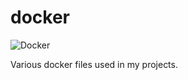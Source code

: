# docker

![Docker](https://github.com/alexander-scott/docker/workflows/Docker/badge.svg) 

Various docker files used in my projects.
